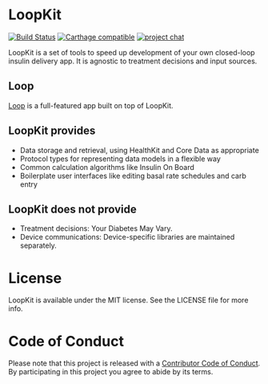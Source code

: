 # LoopKit

[![Build Status](https://travis-ci.org/LoopKit/LoopKit.svg?branch=master)](https://travis-ci.org/LoopKit/LoopKit)
[![Carthage compatible](https://img.shields.io/badge/Carthage-compatible-4BC51D.svg?style=flat)](https://github.com/Carthage/Carthage)
[![project chat](https://img.shields.io/badge/zulip-join_chat-brightgreen.svg)](https://loop.zulipchat.com)

LoopKit is a set of tools to speed up development of your own closed-loop insulin delivery app. It is agnostic to treatment decisions and input sources.

## Loop

[Loop](https://github.com/LoopKit/Loop) is a full-featured app built on top of LoopKit.

## LoopKit provides

* Data storage and retrieval, using HealthKit and Core Data as appropriate
* Protocol types for representing data models in a flexible way
* Common calculation algorithms like Insulin On Board
* Boilerplate user interfaces like editing basal rate schedules and carb entry

## LoopKit does not provide

* Treatment decisions: Your Diabetes May Vary.
* Device communications: Device-specific libraries are maintained separately.

# License

LoopKit is available under the MIT license. See the LICENSE file for more info.

# Code of Conduct

Please note that this project is released with a [Contributor Code of Conduct](https://github.com/LoopKit/LoopKit/blob/master/CODE_OF_CONDUCT.md). By participating in this project you agree to abide by its terms.
